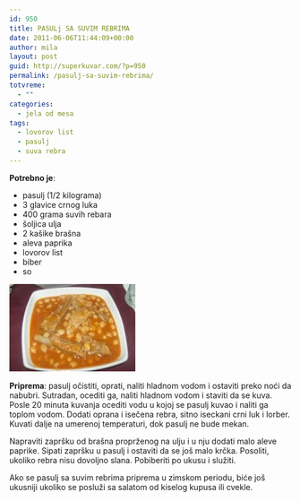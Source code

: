 ```yaml
---
id: 950
title: PASULj SA SUVIM REBRIMA
date: 2011-06-06T11:44:09+00:00
author: mila
layout: post
guid: http://superkuvar.com/?p=950
permalink: /pasulj-sa-suvim-rebrima/
totvreme:
  - ""
categories:
  - jela od mesa
tags:
  - lovorov list
  - pasulj
  - suva rebra
---
```

**Potrebno je**:

  * pasulj (1/2 kilograma)
  * 3 glavice crnog luka
  * 400 grama suvih rebara
  * šoljica ulja
  * 2 kašike brašna
  * aleva paprika
  * lovorov list
  * biber
  * so

![pasulj sa rebarcima](/wp-content/uploads/2011/06/pasuljsrebrima-e1307360590259.jpg)

**Priprema**: pasulj očistiti, oprati, naliti hladnom vodom i ostaviti preko noći da nabubri. Sutradan, ocediti ga, naliti hladnom vodom i staviti da se kuva. Posle 20 minuta kuvanja ocediti vodu u kojoj se pasulj kuvao i naliti ga toplom vodom. Dodati oprana i isečena rebra, sitno iseckani crni luk i lorber. Kuvati dalje na umerenoj temperaturi, dok pasulj ne bude mekan.

Napraviti zapršku od brašna proprženog na ulju i u nju dodati malo aleve paprike. Sipati zapršku u pasulj i ostaviti da se još malo krčka. Posoliti, ukoliko rebra nisu dovoljno slana. Pobiberiti po ukusu i služiti.

Ako se pasulj sa suvim rebrima priprema u zimskom periodu, biće još ukusniji ukoliko se posluži sa salatom od kiselog kupusa ili cvekle.